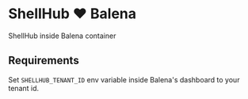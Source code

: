 # ShellHub :heart: Balena

ShellHub inside Balena container

## Requirements

Set `SHELLHUB_TENANT_ID` env variable inside Balena's dashboard to your tenant id.
